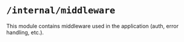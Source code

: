 # `/internal/middleware`

This module contains middleware used in the application (auth, error handling, etc.).
